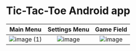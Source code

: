 # Tic-Tac-Toe Android app
 
Main Menu                  |  Settings Menu            | Game Field
:-------------------------:|:-------------------------:|:-------------------------:
![image (1)](https://user-images.githubusercontent.com/89917833/218395301-5ac4d28e-1e33-4d38-8601-a8de736a44a2.png) | ![image](https://user-images.githubusercontent.com/89917833/218396544-2413c2d7-a6e1-4646-aa8b-55175b75da75.png) | ![image](https://user-images.githubusercontent.com/89917833/218396797-36404c4a-4800-4b3a-bdef-915d0364a11d.png)
